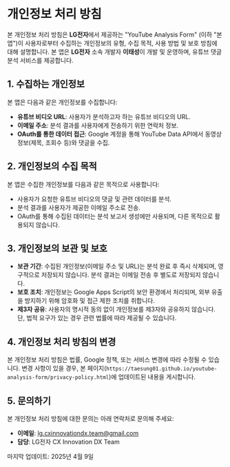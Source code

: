 # 개인정보 처리 방침

본 개인정보 처리 방침은 **LG전자**에서 제공하는 "YouTube Analysis Form" (이하 "본 앱")이 사용자로부터 수집하는 개인정보의 유형, 수집 목적, 사용 방법 및 보호 방침에 대해 설명합니다. 본 앱은 **LG전자** 소속 개발자 **이태성**이 개발 및 운영하며, 유튜브 댓글 분석 서비스를 제공합니다.

## 1. 수집하는 개인정보
본 앱은 다음과 같은 개인정보를 수집합니다:
- **유튜브 비디오 URL**: 사용자가 분석하고자 하는 유튜브 비디오의 URL.
- **이메일 주소**: 분석 결과를 사용자에게 전송하기 위한 연락처 정보.
- **OAuth를 통한 데이터 접근**: Google 계정을 통해 YouTube Data API에서 동영상 정보(제목, 조회수 등)와 댓글을 수집.

## 2. 개인정보의 수집 목적
본 앱은 수집한 개인정보를 다음과 같은 목적으로 사용합니다:
- 사용자가 요청한 유튜브 비디오의 댓글 및 관련 데이터를 분석.
- 분석 결과를 사용자가 제공한 이메일 주소로 전송.
- OAuth를 통해 수집된 데이터는 분석 보고서 생성에만 사용되며, 다른 목적으로 활용되지 않습니다.

## 3. 개인정보의 보관 및 보호
- **보관 기간**: 수집된 개인정보(이메일 주소 및 URL)는 분석 완료 후 즉시 삭제되며, 영구적으로 저장되지 않습니다. 분석 결과는 이메일 전송 후 별도로 저장되지 않습니다.
- **보호 조치**: 개인정보는 Google Apps Script의 보안 환경에서 처리되며, 외부 유출을 방지하기 위해 암호화 및 접근 제한 조치를 취합니다.
- **제3자 공유**: 사용자의 명시적 동의 없이 개인정보를 제3자와 공유하지 않습니다. 단, 법적 요구가 있는 경우 관련 법률에 따라 제공될 수 있습니다.

## 4. 개인정보 처리 방침의 변경
본 개인정보 처리 방침은 법률, Google 정책, 또는 서비스 변경에 따라 수정될 수 있습니다. 변경 사항이 있을 경우, 본 페이지(`https://taesung01.github.io/youtube-analysis-form/privacy-policy.html`)에 업데이트된 내용을 게시합니다.

## 5. 문의하기
본 개인정보 처리 방침에 대한 문의는 아래 연락처로 문의해 주세요:
- **이메일**: lg.cxinnovationdx.team@gmail.com
- **담당**: LG전자 CX Innovation DX Team

마지막 업데이트: 2025년 4월 9일
